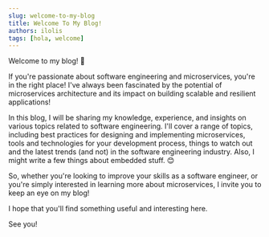 ```yaml
---
slug: welcome-to-my-blog
title: Welcome To My Blog!
authors: ilolis
tags: [hola, welcome]
---
```


Welcome to my blog! 🧡

If you're passionate about software engineering and microservices, you're in the right place! I've always been fascinated by the potential of microservices architecture and its impact on building scalable and resilient applications!

In this blog, I will be sharing my knowledge, experience, and insights on various topics related to software engineering. I'll cover a range of topics, including best practices for designing and implementing microservices, tools and technologies for your development process, things to watch out and the latest trends (and not) in the software engineering industry. Also, I might write a few things about embedded stuff. 😊

So, whether you're looking to improve your skills as a software engineer, or you're simply interested in learning more about microservices, I invite you to keep an eye on my blog! 

I hope that you'll find something useful and interesting here.

See you!